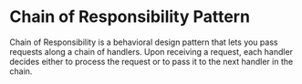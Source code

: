 # Chain of Responsibility Pattern

Chain of Responsibility is a behavioral design pattern that lets you pass requests along a chain of handlers.
Upon receiving a request, each handler decides either to process the request or to pass it to the next handler in the chain.
